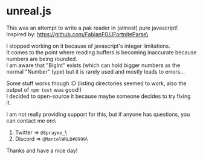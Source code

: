 # unreal.js
This was an attempt to write a pak reader in (almost) pure javascript!\
Inspired by: https://github.com/FabianFG/JFortniteParse\


I stopped working on it because of javascript's integer limitations.\
It comes to the point where reading buffers is becoming inaccurate because numbers are being rounded.\
I am aware that "BigInt" exists (which can hold bigger numbers as the normal "Number" type) but it is rarely used and mostly leads to errors...

Some stuff works though :D (listing directories seemed to work, also the output of `npm test` was good!)\
I decided to open-source it because maybe someone decides to try fixing it.

I am not really providing support for this, but if anyone has questions, you can contact me on:\
1. Twitter => `@Sprayxe_`\
2. Discord => `@MarcelWRLD#0999`\

Thanks and have a nice day!
